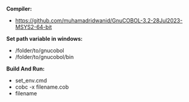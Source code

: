 **Compiler:** 
- https://github.com/muhamadridwanid/GnuCOBOL-3.2-28Jul2023-MSYS2-64-bit

**Set path variable in windows:**
- /folder/to/gnucobol
- /folder/to/gnucobol/bin

**Build And Run:** 
- set_env.cmd
- cobc -x filename.cob
- filename
